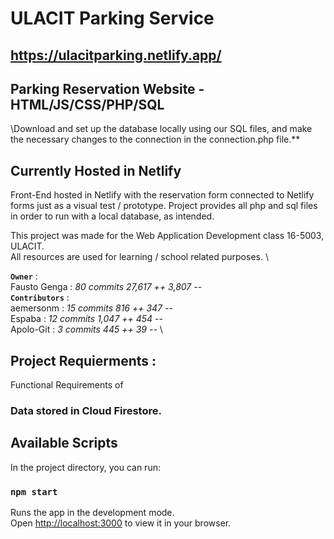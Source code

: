 # ULACIT Parking Service
## https://ulacitparking.netlify.app/
## Parking Reservation Website - HTML/JS/CSS/PHP/SQL

\Download and set up the database locally using our SQL files, and make the necessary changes to the connection in the connection.php file.**

## Currently Hosted in Netlify
Front-End hosted in Netlify with the reservation form connected to Netlify forms just as a visual test / prototype. 
Project provides all php and sql files in order to run with a local database, as intended.

This project was made for the Web Application Development class 16-5003, ULACIT. \
All resources are used for learning / school related purposes. \


**`Owner`** : \
Fausto Genga : *80 commits    27,617 ++    3,807 --* \
**`Contributors`** : \
aemersonm : *15 commits    816 ++    347 --* \
Espaba : *12 commits    1,047 ++    454 --* \
Apolo-Git : *3 commits    445 ++    39 --* \

## Project Requierments :
Functional Requirements of 
### Data stored in Cloud Firestore.
## Available Scripts
In the project directory, you can run:
### `npm start`
Runs the app in the development mode.\
Open [http://localhost:3000](http://localhost:3000) to view it in your browser.
